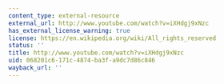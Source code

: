 ```yaml
---
content_type: external-resource
external_url: http://www.youtube.com/watch?v=iXHdgj9xNzc
has_external_license_warning: true
license: https://en.wikipedia.org/wiki/All_rights_reserved
status: ''
title: http://www.youtube.com/watch?v=iXHdgj9xNzc
uid: 068201c6-171c-4874-ba3f-a9dc7d86c846
wayback_url: ''
---
```

